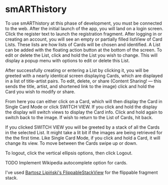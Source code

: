 # smARThistory
To use smARThistory at this phase of development, you must be connected to the web. After the initial
launch of the app, you will land on a login screen. Click the register text to launch the registration fragment. After logging in or creating an account, 
you will see an empty or partially filled listView of Card Lists. These lists are how lists of Cards will
be chosen and identified. A List can be added with the floating action button at the bottom of the screen. 
To edit or delete the List, click and hold the List you wish to change. This will display a popup menu with 
options to edit or delete this List.

After successfully creating or entering a List by clicking it, you will be greeted with a nearly identical 
screen displaying Cards, which are displayed in a list of title-artist pairs. To edit, delete, or share 
(Content Sharing! — this sends the title, artist, and shortened link to the image) click and hold the Card
you wish to modify or share.

From here you can either click on a Card, which will then display the Card in Single Card Mode or click 
SWITCH VIEW. If you click and hold the display the display will switch views to display the Card info. Click
and hold again to switch back to the image. If wish to return to the List of Cards, hit back.

If you clicked SWITCH VIEW you will be greeted by a stack of all the Cards in the selected List. It might take 
a lit bit if the images are being retrieved for the the first time. Like Single Card Mode, if you click and hold
 a Card, it will change its view. To move between the Cards swipe up or down.

To logout, click the vertical ellipsis options, then click Logout. 

TODO
Implement Wikipedia autocomplete option for cards.

I've used <a href="https://github.com/blipinsk/FlippableStackView">Bartosz Lipiński's FlippableStackView</a> for the flippable fragment stack.
